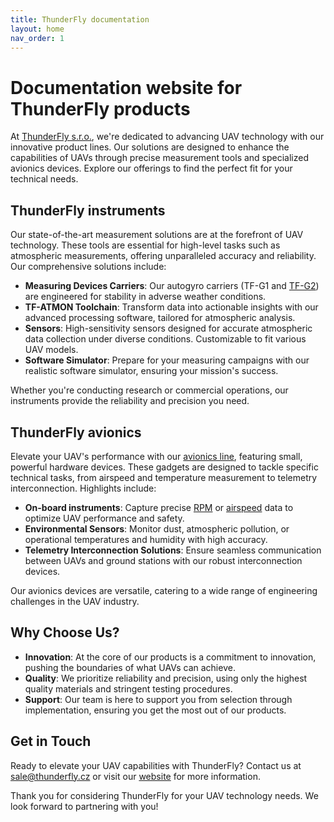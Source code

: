 ```yaml
---
title: ThunderFly documentation
layout: home
nav_order: 1
---
```



# Documentation website for ThunderFly products

At [ThunderFly s.r.o.](https://www.thunderfly.cz/), we're dedicated to advancing UAV technology with our innovative product lines. Our solutions are designed to enhance the capabilities of UAVs through precise measurement tools and specialized avionics devices. Explore our offerings to find the perfect fit for your technical needs.

## ThunderFly instruments

Our state-of-the-art measurement solutions are at the forefront of UAV technology. These tools are essential for high-level tasks such as atmospheric measurements, offering unparalleled accuracy and reliability. Our comprehensive solutions include:

- **Measuring Devices Carriers**: Our autogyro carriers (TF-G1 and [TF-G2](/instruments/TF-G2)) are engineered for stability in adverse weather conditions.
- **TF-ATMON Toolchain**: Transform data into actionable insights with our advanced processing software, tailored for atmospheric analysis.
- **Sensors**: High-sensitivity sensors designed for accurate atmospheric data collection under diverse conditions. Customizable to fit various UAV models.
- **Software Simulator**: Prepare for your measuring campaigns with our realistic software simulator, ensuring your mission's success.

Whether you're conducting research or commercial operations, our instruments provide the reliability and precision you need.

## ThunderFly avionics

Elevate your UAV's performance with our [avionics line](/avionics), featuring small, powerful hardware devices. These gadgets are designed to tackle specific technical tasks, from airspeed and temperature measurement to telemetry interconnection. Highlights include:

- **On-board instruments**: Capture precise [RPM](/avionics/TFRPM01) or [airspeed](/avionics/TFSLOT01) data to optimize UAV performance and safety.
- **Environmental Sensors**: Monitor dust, atmospheric pollution, or operational temperatures and humidity with high accuracy.
- **Telemetry Interconnection Solutions**: Ensure seamless communication between UAVs and ground stations with our robust interconnection devices.

Our avionics devices are versatile, catering to a wide range of engineering challenges in the UAV industry.

## Why Choose Us?

- **Innovation**: At the core of our products is a commitment to innovation, pushing the boundaries of what UAVs can achieve.
- **Quality**: We prioritize reliability and precision, using only the highest quality materials and stringent testing procedures.
- **Support**: Our team is here to support you from selection through implementation, ensuring you get the most out of our products.

## Get in Touch

Ready to elevate your UAV capabilities with ThunderFly? Contact us at [sale@thunderfly.cz](mailto:sale@thunderfly.cz) or visit our [website](https://www.thunderfly.cz/contact-us.html) for more information.

Thank you for considering ThunderFly for your UAV technology needs. We look forward to partnering with you!
